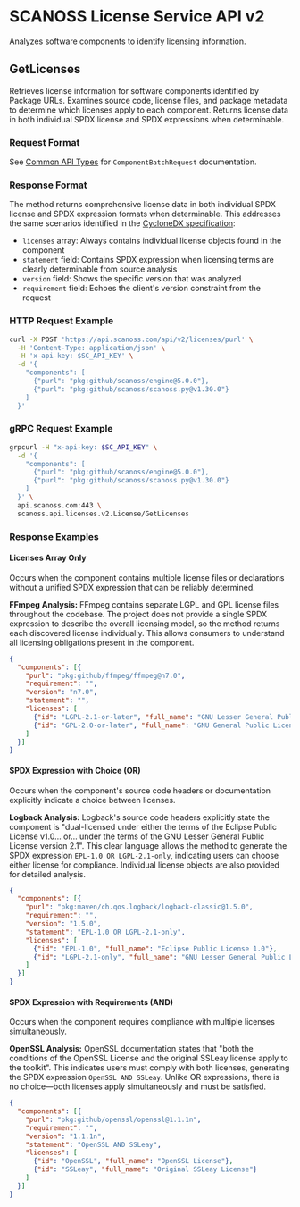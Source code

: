 # SCANOSS License Service API v2

Analyzes software components to identify licensing information. 

## GetLicenses

Retrieves license information for software components identified by Package URLs. Examines source code, license files, 
and package metadata to determine which licenses apply to each component. 
Returns license data in both individual SPDX license and SPDX expressions when determinable.

### Request Format
See [Common API Types](../common/v2/README.md) for `ComponentBatchRequest` documentation.

### Response Format
The method returns comprehensive license data in both individual SPDX license and SPDX expression formats when determinable. This addresses the same scenarios identified in the [CycloneDX specification](https://cyclonedx.org/docs/1.6/json/#components_items_licenses):
- `licenses` array: Always contains individual license objects found in the component
- `statement` field: Contains SPDX expression when licensing terms are clearly determinable from source analysis
- `version` field: Shows the specific version that was analyzed  
- `requirement` field: Echoes the client's version constraint from the request

### HTTP Request Example
```bash
curl -X POST 'https://api.scanoss.com/api/v2/licenses/purl' \
  -H 'Content-Type: application/json' \
  -H 'x-api-key: $SC_API_KEY' \
  -d '{
    "components": [
      {"purl": "pkg:github/scanoss/engine@5.0.0"},
      {"purl": "pkg:github/scanoss/scanoss.py@v1.30.0"}
    ]
  }'
```

### gRPC Request Example
```bash
grpcurl -H "x-api-key: $SC_API_KEY" \
  -d '{
    "components": [
      {"purl": "pkg:github/scanoss/engine@5.0.0"},
      {"purl": "pkg:github/scanoss/scanoss.py@v1.30.0"}
    ]
  }' \
  api.scanoss.com:443 \
  scanoss.api.licenses.v2.License/GetLicenses
```

### Response Examples

#### Licenses Array Only
Occurs when the component contains multiple license files or declarations without a unified SPDX expression that can be reliably determined.

**FFmpeg Analysis:**
FFmpeg contains separate LGPL and GPL license files throughout the codebase. The project does not provide a single SPDX expression to describe the overall licensing model, so the method returns each discovered license individually. This allows consumers to understand all licensing obligations present in the component.

```json
{
  "components": [{
    "purl": "pkg:github/ffmpeg/ffmpeg@n7.0",
    "requirement": "",
    "version": "n7.0",
    "statement": "",
    "licenses": [
      {"id": "LGPL-2.1-or-later", "full_name": "GNU Lesser General Public License v2.1 or later"},
      {"id": "GPL-2.0-or-later", "full_name": "GNU General Public License v2.0 or later"}
    ]
  }]
}
```

#### SPDX Expression with Choice (OR)
Occurs when the component's source code headers or documentation explicitly indicate a choice between licenses.

**Logback Analysis:**
Logback's source code headers explicitly state the component is "dual-licensed under either the terms of the Eclipse Public License v1.0... or... under the terms of the GNU Lesser General Public License version 2.1". This clear language allows the method to generate the SPDX expression `EPL-1.0 OR LGPL-2.1-only`, indicating users can choose either license for compliance. Individual license objects are also provided for detailed analysis.

```json
{
  "components": [{
    "purl": "pkg:maven/ch.qos.logback/logback-classic@1.5.0",
    "requirement": "",
    "version": "1.5.0",
    "statement": "EPL-1.0 OR LGPL-2.1-only",
    "licenses": [
      {"id": "EPL-1.0", "full_name": "Eclipse Public License 1.0"},
      {"id": "LGPL-2.1-only", "full_name": "GNU Lesser General Public License v2.1 only"}
    ]
  }]
}
```

#### SPDX Expression with Requirements (AND)
Occurs when the component requires compliance with multiple licenses simultaneously.

**OpenSSL Analysis:**
OpenSSL documentation states that "both the conditions of the OpenSSL License and the original SSLeay license apply to the toolkit". This indicates users must comply with both licenses, generating the SPDX expression `OpenSSL AND SSLeay`. Unlike OR expressions, there is no choice—both licenses apply simultaneously and must be satisfied.

```json
{
  "components": [{
    "purl": "pkg:github/openssl/openssl@1.1.1n",
    "requirement": "",
    "version": "1.1.1n",
    "statement": "OpenSSL AND SSLeay",
    "licenses": [
      {"id": "OpenSSL", "full_name": "OpenSSL License"},
      {"id": "SSLeay", "full_name": "Original SSLeay License"}
    ]
  }]
}
```